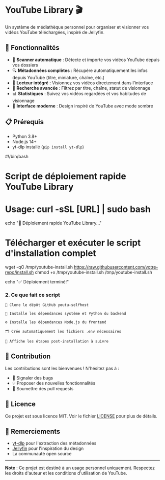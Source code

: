 # YouTube Library 🎬

Un système de médiathèque personnel pour organiser et visionner vos vidéos YouTube téléchargées, inspiré de Jellyfin.

## 🚀 Fonctionnalités

- 📂 **Scanner automatique** : Détecte et importe vos vidéos YouTube depuis vos dossiers
- 🔍 **Métadonnées complètes** : Récupère automatiquement les infos depuis YouTube (titre, miniature, chaîne, etc.)
- 🎥 **Lecteur intégré** : Visionnez vos vidéos directement dans l'interface
- 🔎 **Recherche avancée** : Filtrez par titre, chaîne, statut de visionnage
- 📊 **Statistiques** : Suivez vos vidéos regardées et vos habitudes de visionnage
- 🎨 **Interface moderne** : Design inspiré de YouTube avec mode sombre

## 📋 Prérequis

- Python 3.8+
- Node.js 14+
- yt-dlp installé (`pip install yt-dlp`)

#!/bin/bash

# Script de déploiement rapide YouTube Library
# Usage: curl -sSL [URL] | sudo bash

echo "🚀 Déploiement rapide YouTube Library..."

# Télécharger et exécuter le script d'installation complet
wget -qO /tmp/youtube-install.sh https://raw.githubusercontent.com/votre-repo/install.sh
chmod +x /tmp/youtube-install.sh
/tmp/youtube-install.sh

echo "✅ Déploiement terminé!"

### 2. Ce que fait ce script

```text
🧬 Clone le dépôt GitHub youtu-selfhost

🧰 Installe les dépendances système et Python du backend

⚙️ Installe les dépendances Node.js du frontend

🗂️ Crée automatiquement les fichiers .env nécessaires

🧾 Affiche les étapes post-installation à suivre
```


## 🤝 Contribution

Les contributions sont les bienvenues ! N'hésitez pas à :
- 🐛 Signaler des bugs
- 💡 Proposer des nouvelles fonctionnalités
- 🔧 Soumettre des pull requests

## 📄 Licence

Ce projet est sous licence MIT. Voir le fichier [LICENSE](LICENSE) pour plus de détails.

## 🙏 Remerciements

- [yt-dlp](https://github.com/yt-dlp/yt-dlp) pour l'extraction des métadonnées
- [Jellyfin](https://jellyfin.org/) pour l'inspiration du design
- La communauté open source

---

**Note** : Ce projet est destiné à un usage personnel uniquement. Respectez les droits d'auteur et les conditions d'utilisation de YouTube.
